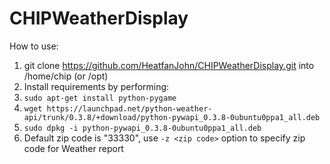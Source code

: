 # CHIPWeatherDisplay

How to use:

1. git clone https://github.com/HeatfanJohn/CHIPWeatherDisplay.git into /home/chip (or /opt)
2. Install requirements by performing:
  1. `sudo apt-get install python-pygame`
  2. `wget https://launchpad.net/python-weather-api/trunk/0.3.8/+download/python-pywapi_0.3.8-0ubuntu0ppa1_all.deb`
  3. `sudo dpkg -i python-pywapi_0.3.8-0ubuntu0ppa1_all.deb`
3. Default zip code is "33330", use `-z <zip code>` option to specify zip code for Weather report

